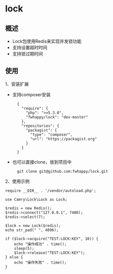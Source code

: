# lock
## 概述
* Lock包使用Redis来实现并发锁功能
* 支持设置超时时间
* 支持锁过期时间

## 使用
1、安装扩展

* 支持composer安装

		{
		  "require": {
		    "php": ">=5.3.0",
		    "fwhappy/lock": "dev-master"
		  },
		  "repositories": {
		    "packagist": {
		      "type": "composer",
		      "url": "https://packagist.org"
		    }
		  }
		}

* 也可以直接clone，放到项目中

		git clone git@github.com:fwhappy/lock.git


2、使用示例
	
	require __DIR__ . '/vendor/autoload.php';

	use Camry\Lock\Lock as Lock;
	
	$redis = new Redis();
	$redis->connect("127.0.0.1", 7480);
	$redis->select(7);
	
	$lock = new Lock($redis);
	echo str_pad(" ", 4096);
	
	if ($lock->acquire("TEST:LOCK:KEY", 10)) {
	    echo "操作成功" . time();
	    sleep(5);
	    $lock->release("TEST:LOCK:KEY");
	} else {
	    echo "操作失败" . time();
	}

